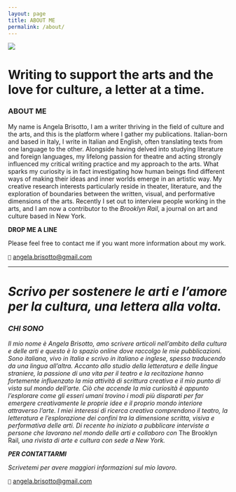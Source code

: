 ```yaml
---
layout: page
title: ABOUT ME
permalink: /about/
---
```


![](https://images.unsplash.com/photo-1485498128961-422168ba5f87?ixlib=rb-1.2.1&ixid=eyJhcHBfaWQiOjEyMDd9&auto=format&fit=crop&w=1402&q=80)



# Writing to support the arts and the love for culture, a letter at a time.

### **ABOUT ME** 

My name is Angela Brisotto, I am a writer thriving in the field of culture and the arts, and this is the platform where I gather my publications. Italian-born and based in Italy, I write in Italian and English, often translating texts from one language to the other. Alongside having delved into studying literature and foreign languages, my lifelong passion for theatre and acting strongly influenced my critical writing practice and my approach to the arts. What sparks my curiosity is in fact investigating how human beings find different ways of making their ideas and inner worlds emerge in an artistic way.  My creative research interests particularly reside in theater, literature, and the exploration of boundaries between the written, visual, and performative dimensions of the arts. Recently I set out to interview people working in the arts, and I am now a contributor to the <em>Brooklyn Rail</em>, a journal on art and culture based in New York.

**DROP ME A LINE** 

Please feel free to contact me if you want more information about my work.

<code>📮</code> <angela.brisotto@gmail.com>

*****
  
# <em>Scrivo per sostenere le arti e l’amore per la cultura, una lettera alla volta.</em> 

### **<em>CHI SONO</em>**

<em>Il mio nome è Angela Brisotto, amo scrivere articoli nell’ambito della cultura e delle arti e questo è lo spazio online dove raccolgo le mie pubblicazioni. Sono italiana, vivo in Italia e scrivo in italiano e inglese, spesso traducendo da una lingua all’altra. Accanto allo studio della letteratura e delle lingue straniere, la passione di una vita per il teatro e la recitazione hanno fortemente influenzato la mia attività di scrittura creativa e il mio punto di vista sul mondo dell’arte. Ciò che accende la mia curiosità è appunto l’esplorare come gli esseri umani trovino i modi più disparati per far emergere creativamente le proprie idee e il proprio mondo interiore attraverso l’arte. I miei interessi di ricerca creativa comprendono il teatro, la letteratura e l’esplorazione dei confini tra la dimensione scritta, visiva e performativa delle arti. Di recente ho iniziato a pubblicare interviste a persone che lavorano nel mondo delle arti e collaboro con </em>The Brooklyn Rail<em>, una rivista di arte e cultura con sede a New York.</em>   

**<em>PER CONTATTARMI</em>**

_Scrivetemi per avere maggiori informazioni sul mio lavoro._

<code>📮</code> <angela.brisotto@gmail.com>




